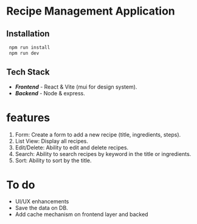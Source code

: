 
# Recipe Management Application

## Installation
```bash
 npm run install
 npm run dev
```
    


## Tech Stack
 - ***Frontend*** - React & Vite  (mui for design system).
 - ***Backend*** - Node & express.

# features
  1. Form: Create a form to add a new recipe (title, ingredients, steps).
  2. List View: Display all recipes.
  3. Edit/Delete: Ability to edit and delete recipes.
  4. Search: Ability to search recipes by keyword in the title or ingredients.
  5. Sort: Ability to sort by the title.

# To do
- UI/UX enhancements
- Save the data on DB.
- Add cache mechanism on frontend layer and backed 
